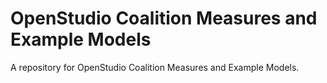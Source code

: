 # OpenStudio Coalition Measures and Example Models
A repository for OpenStudio Coalition Measures and Example Models.
